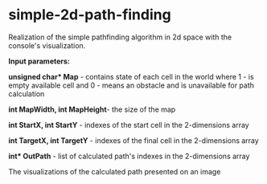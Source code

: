 # simple-2d-path-finding

Realization of the simple pathfinding algorithm in 2d space with the console's visualization.

<b>Input parameters:</b> 

<b>unsigned char* Map</b> - contains state of each cell in the world where 1 - is empty available cell and 0 - means an obstacle and is unavailable for path calculation
<p><b>int MapWidth, int MapHeight</b>- the size of the map
<p><b>int StartX, int StartY</b> - indexes of the start cell in the 2-dimensions array
<p><b>int TargetX, int TargetY</b> - indexes of the final cell in the 2-dimensions array
<p><b>int* OutPath</b> - list of calculated path's indexes in the 2-dimensions array

The visualizations of the calculated path presented on an image
<image></image>
